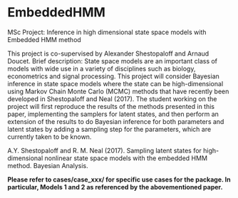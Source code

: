 # EmbeddedHMM
MSc Project: Inference in high dimensional state space models with Embedded HMM method

This project is co-supervised by Alexander Shestopaloff and Arnaud Doucet.
Brief description: State space models are an important class of models with wide use in a
variety of disciplines such as biology, econometrics and signal processing. This project will
consider Bayesian inference in state space models where the state can be high-dimensional
using Markov Chain Monte Carlo (MCMC) methods that have recently been developed in
Shestopaloff and Neal (2017). The student working on the project will first reproduce the
results of the methods presented in this paper, implementing the samplers for latent states,
and then perform an extension of the results to do Bayesian inference for both parameters
and latent states by adding a sampling step for the parameters, which are currently taken to
be known.

A.Y. Shestopaloff and R. M. Neal (2017). Sampling latent states for high-dimensional nonlinear state space models with the embedded HMM method. Bayesian Analysis.

**Please refer to cases/case_xxx/ for specific use cases for the package. In particular, Models 1 and 2 as referenced by the abovementioned paper.**
